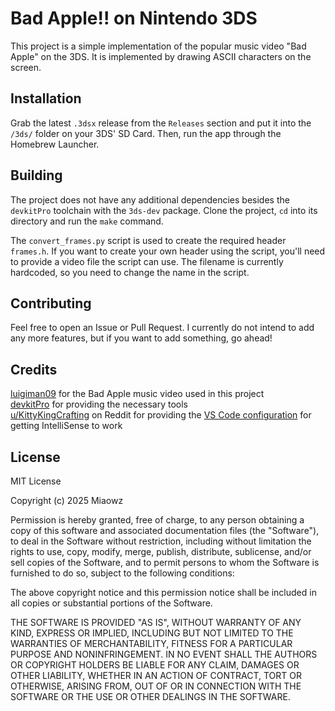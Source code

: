 # Bad Apple!! on Nintendo 3DS

This project is a simple implementation of the popular music video "Bad Apple" on the 3DS.
It is implemented by drawing ASCII characters on the screen.

## Installation

Grab the latest `.3dsx` release from the `Releases` section and put it into the `/3ds/` folder on your 3DS' SD Card.
Then, run the app through the Homebrew Launcher.

## Building

The project does not have any additional dependencies besides the `devkitPro` toolchain with the `3ds-dev` package.
Clone the project, `cd` into its directory and run the `make` command.

The `convert_frames.py` script is used to create the required header `frames.h`. If you want to create your own header using the script, you'll need to provide a video file the script can use. The filename is currently hardcoded, so you need to change the name in the script.

## Contributing

Feel free to open an Issue or Pull Request.
I currently do not intend to add any more features, but if you want to add something, go ahead!

## Credits

[luigiman09](https://www.youtube.com/watch?v=9lNZ_Rnr7Jc) for the Bad Apple music video used in this project<br>
[devkitPro](https://devkitpro.org/) for providing the necessary tools<br>
[u/KittyKingCrafting](https://www.reddit.com/user/KittyKingCrafting/) on Reddit for providing the [VS Code configuration](https://www.reddit.com/r/homebrew/comments/1n6jdpt/comment/ndc19ki/) for getting IntelliSense to work

## License

MIT License

Copyright (c) 2025 Miaowz

Permission is hereby granted, free of charge, to any person obtaining a copy
of this software and associated documentation files (the "Software"), to deal
in the Software without restriction, including without limitation the rights
to use, copy, modify, merge, publish, distribute, sublicense, and/or sell
copies of the Software, and to permit persons to whom the Software is
furnished to do so, subject to the following conditions:

The above copyright notice and this permission notice shall be included in all
copies or substantial portions of the Software.

THE SOFTWARE IS PROVIDED "AS IS", WITHOUT WARRANTY OF ANY KIND, EXPRESS OR
IMPLIED, INCLUDING BUT NOT LIMITED TO THE WARRANTIES OF MERCHANTABILITY,
FITNESS FOR A PARTICULAR PURPOSE AND NONINFRINGEMENT. IN NO EVENT SHALL THE
AUTHORS OR COPYRIGHT HOLDERS BE LIABLE FOR ANY CLAIM, DAMAGES OR OTHER
LIABILITY, WHETHER IN AN ACTION OF CONTRACT, TORT OR OTHERWISE, ARISING FROM,
OUT OF OR IN CONNECTION WITH THE SOFTWARE OR THE USE OR OTHER DEALINGS IN THE
SOFTWARE.